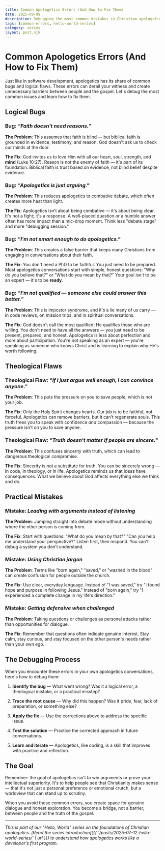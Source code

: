 ```yaml
---
title: Common Apologetics Errors (And How to Fix Them)
date: 2025-08-09
description: Debugging the most common mistakes in Christian apologetics - from logical bugs to theological flaws that can derail your witness.
tags: [common-errors, hello-world-series]
category: series
layout: post.njk
---
```


# Common Apologetics Errors (And How to Fix Them)

Just like in software development, apologetics has its share of common bugs and logical flaws. These errors can derail your witness and create unnecessary barriers between people and the gospel. Let's debug the most common issues and learn how to fix them.

## Logical Bugs

### **Bug**: *"Faith doesn't need reasons."*

**The Problem**: This assumes that faith is blind — but biblical faith is grounded in evidence, testimony, and reason. God doesn't ask us to check our minds at the door.

**The Fix**: God invites us to love Him with all our heart, soul, strength, and **mind** (Luke 10:27). Reason is not the enemy of faith — it's part of its foundation. Biblical faith is trust based on evidence, not blind belief despite evidence.

### **Bug**: *"Apologetics is just arguing."*

**The Problem**: This reduces apologetics to combative debate, which often creates more heat than light.

**The Fix**: Apologetics isn't about being combative — it's about being clear. It's not a fight; it's a response. A well-placed question or a humble answer often has more impact than a mic-drop moment. Think less "debate stage" and more "debugging session."

### **Bug**: *"I'm not smart enough to do apologetics."*

**The Problem**: This creates a false barrier that keeps many Christians from engaging in conversations about their faith.

**The Fix**: You don't need a PhD to be faithful. You just need to be prepared. Most apologetics conversations start with simple, honest questions: "Why do you believe that?" or "What do you mean by that?" Your goal isn't to be an expert — it's to be **ready**.

### **Bug**: *"I'm not qualified — someone else could answer this better."*

**The Problem**: This is impostor syndrome, and it's a lie many of us carry — in code reviews, on mission trips, and in spiritual conversations.

**The Fix**: God doesn't call the most qualified; He qualifies those who are willing. You don't need to have all the answers — you just need to be present, prepared, and honest. Apologetics is less about perfection and more about participation. You're not speaking as an expert — you're speaking as someone who knows Christ and is learning to explain why He's worth following.

## Theological Flaws

### **Theological Flaw**: *"If I just argue well enough, I can convince anyone."*

**The Problem**: This puts the pressure on you to save people, which is not your job.

**The Fix**: Only the Holy Spirit changes hearts. Our job is to be faithful, not forceful. Apologetics can remove barriers, but it can't regenerate souls. This truth frees you to speak with confidence *and* compassion — because the pressure isn't on you to save anyone.

### **Theological Flaw**: *"Truth doesn't matter if people are sincere."*

**The Problem**: This confuses sincerity with truth, which can lead to dangerous theological compromise.

**The Fix**: Sincerity is not a substitute for truth. You can be sincerely wrong — in code, in theology, or in life. Apologetics reminds us that ideas have consequences. What we believe about God affects everything else we think and do.

## Practical Mistakes

### **Mistake**: *Leading with arguments instead of listening*

**The Problem**: Jumping straight into debate mode without understanding where the other person is coming from.

**The Fix**: Start with questions. "What do you mean by that?" "Can you help me understand your perspective?" Listen first, then respond. You can't debug a system you don't understand.

### **Mistake**: *Using Christian jargon*

**The Problem**: Terms like "born again," "saved," or "washed in the blood" can create confusion for people outside the church.

**The Fix**: Use clear, everyday language. Instead of "I was saved," try "I found hope and purpose in following Jesus." Instead of "born again," try "I experienced a complete change in my life's direction."

### **Mistake**: *Getting defensive when challenged*

**The Problem**: Taking questions or challenges as personal attacks rather than opportunities for dialogue.

**The Fix**: Remember that questions often indicate genuine interest. Stay calm, stay curious, and stay focused on the other person's needs rather than your own ego.

## The Debugging Process

When you encounter these errors in your own apologetics conversations, here's how to debug them:

1. **Identify the bug** — What went wrong? Was it a logical error, a theological mistake, or a practical misstep?

2. **Trace the root cause** — Why did this happen? Was it pride, fear, lack of preparation, or something else?

3. **Apply the fix** — Use the corrections above to address the specific issue.

4. **Test the solution** — Practice the corrected approach in future conversations.

5. **Learn and iterate** — Apologetics, like coding, is a skill that improves with practice and reflection.

## The Goal

Remember: the goal of apologetics isn't to win arguments or prove your intellectual superiority. It's to help people see that Christianity makes sense — that it's not just a personal preference or emotional crutch, but a worldview that can stand up to scrutiny.

When you avoid these common errors, you create space for genuine dialogue and honest exploration. You become a bridge, not a barrier, between people and the truth of the gospel.

---

*This is part of our "Hello, World" series on the foundations of Christian apologetics. [Read the series introduction]({{ '/posts/2025-07-12-hello-world-series/' | url }}) to understand how apologetics works like a developer's first program.*
